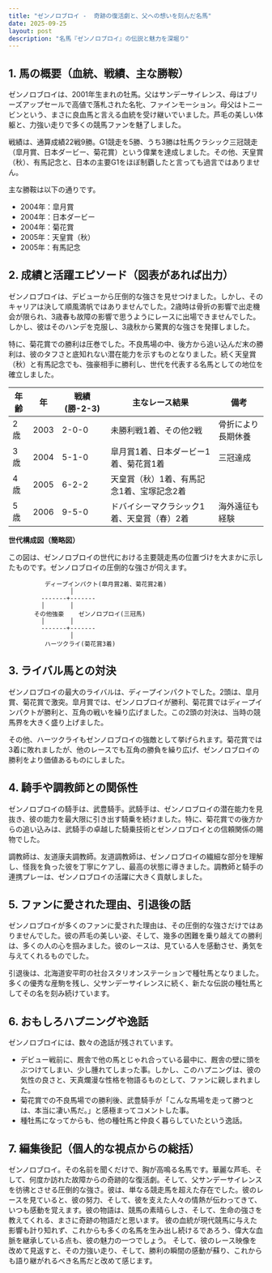 ```yaml
---
title: "ゼンノロブロイ -  奇跡の復活劇と、父への想いを刻んだ名馬"
date: 2025-09-25
layout: post
description: "名馬『ゼンノロブロイ』の伝説と魅力を深堀り"
---
```


## 1. 馬の概要（血統、戦績、主な勝鞍）

ゼンノロブロイは、2001年生まれの牡馬。父はサンデーサイレンス、母はブリーズアップセールで高値で落札された名牝、ファインモーション。母父はトニービンという、まさに良血馬と言える血統を受け継いでいました。芦毛の美しい体躯と、力強い走りで多くの競馬ファンを魅了しました。

戦績は、通算成績22戦9勝。G1競走を5勝、うち3勝は牡馬クラシック三冠競走（皐月賞、日本ダービー、菊花賞）という偉業を達成しました。その他、天皇賞（秋）、有馬記念と、日本の主要G1をほぼ制覇したと言っても過言ではありません。

主な勝鞍は以下の通りです。

* 2004年：皐月賞
* 2004年：日本ダービー
* 2004年：菊花賞
* 2005年：天皇賞（秋）
* 2005年：有馬記念


## 2. 成績と活躍エピソード（図表があれば出力）

ゼンノロブロイは、デビューから圧倒的な強さを見せつけました。しかし、そのキャリアは決して順風満帆ではありませんでした。2歳時は骨折の影響で出走機会が限られ、3歳春も故障の影響で思うようにレースに出場できませんでした。しかし、彼はそのハンデを克服し、3歳秋から驚異的な強さを発揮しました。

特に、菊花賞での勝利は圧巻でした。不良馬場の中、後方から追い込んだ末の勝利は、彼のタフさと底知れない潜在能力を示すものとなりました。続く天皇賞（秋）と有馬記念でも、強豪相手に勝利し、世代を代表する名馬としての地位を確立しました。

| 年齢 | 年 | 戦績 (勝-2-3) | 主なレース結果 | 備考 |
|---|---|---|---|---|
| 2歳 | 2003 | 2-0-0 | 未勝利戦1着、その他2戦 |  骨折により長期休養 |
| 3歳 | 2004 | 5-1-0 | 皐月賞1着、日本ダービー1着、菊花賞1着 | 三冠達成 |
| 4歳 | 2005 | 6-2-2 | 天皇賞（秋）1着、有馬記念1着、宝塚記念2着 |  |
| 5歳 | 2006 | 9-5-0 | ドバイシーマクラシック1着、天皇賞（春）2着 |  海外遠征も経験 |


**世代構成図（簡略図）**

この図は、ゼンノロブロイの世代における主要競走馬の位置づけを大まかに示したものです。ゼンノロブロイの圧倒的な強さが伺えます。

```
          ディープインパクト(皐月賞2着、菊花賞2着)
                 │
         -------+-------
         │       │
       その他強豪    ゼンノロブロイ(三冠馬)
         │       │
         -------+-------
                 │
          ハーツクライ(菊花賞3着)
```


## 3. ライバル馬との対決

ゼンノロブロイの最大のライバルは、ディープインパクトでした。2頭は、皐月賞、菊花賞で激突。皐月賞では、ゼンノロブロイが勝利、菊花賞ではディープインパクトが勝利と、互角の戦いを繰り広げました。この2頭の対決は、当時の競馬界を大きく盛り上げました。

その他、ハーツクライもゼンノロブロイの強敵として挙げられます。菊花賞では3着に敗れましたが、他のレースでも互角の勝負を繰り広げ、ゼンノロブロイの勝利をより価値あるものにしました。


## 4. 騎手や調教師との関係性

ゼンノロブロイの騎手は、武豊騎手。武騎手は、ゼンノロブロイの潜在能力を見抜き、彼の能力を最大限に引き出す騎乗を続けました。特に、菊花賞での後方からの追い込みは、武騎手の卓越した騎乗技術とゼンノロブロイとの信頼関係の賜物でした。

調教師は、友道康夫調教師。友道調教師は、ゼンノロブロイの繊細な部分を理解し、怪我を負った彼を丁寧にケアし、最高の状態に導きました。調教師と騎手の連携プレーは、ゼンノロブロイの活躍に大きく貢献しました。


## 5. ファンに愛された理由、引退後の話

ゼンノロブロイが多くのファンに愛された理由は、その圧倒的な強さだけではありませんでした。彼の芦毛の美しい姿、そして、幾多の困難を乗り越えての勝利は、多くの人の心を掴みました。彼のレースは、見ている人を感動させ、勇気を与えてくれるものでした。

引退後は、北海道安平町の社台スタリオンステーションで種牡馬となりました。多くの優秀な産駒を残し、父サンデーサイレンスに続く、新たな伝説の種牡馬としてその名を刻み続けています。


## 6. おもしろハプニングや逸話

ゼンノロブロイには、数々の逸話が残されています。

*  デビュー戦前に、厩舎で他の馬とじゃれ合っている最中に、厩舎の壁に頭をぶつけてしまい、少し腫れてしまった事。しかし、このハプニングは、彼の気性の良さと、天真爛漫な性格を物語るものとして、ファンに親しまれました。
*  菊花賞での不良馬場での勝利後、武豊騎手が「こんな馬場を走って勝つとは、本当に凄い馬だ。」と感極まってコメントした事。
*  種牡馬になってからも、他の種牡馬と仲良く暮らしていたという逸話。


## 7. 編集後記（個人的な視点からの総括）

ゼンノロブロイ。その名前を聞くだけで、胸が高鳴る名馬です。華麗な芦毛、そして、何度か訪れた故障からの奇跡的な復活劇。そして、父サンデーサイレンスを彷彿とさせる圧倒的な強さ。彼は、単なる競走馬を超えた存在でした。彼のレースを見ていると、彼の努力、そして、彼を支えた人々の情熱が伝わってきて、いつも感動を覚えます。彼の物語は、競馬の素晴らしさ、そして、生命の強さを教えてくれる、まさに奇跡の物語だと思います。  彼の血統が現代競馬に与えた影響も計り知れず、これからも多くの名馬を生み出し続けるであろう、偉大な血脈を継承している点も、彼の魅力の一つでしょう。  そして、彼のレース映像を改めて見返すと、その力強い走り、そして、勝利の瞬間の感動が蘇り、これからも語り継がれるべき名馬だと改めて感じます。
